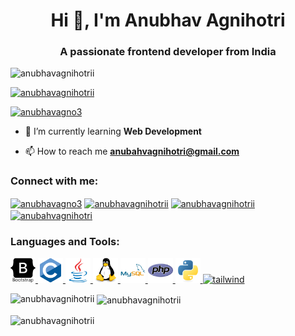 <h1 align="center">Hi 👋, I'm Anubhav Agnihotri</h1>
<h3 align="center">A passionate frontend developer from India</h3>

<p align="left"> <img src="https://komarev.com/ghpvc/?username=anubhavagnihotrii&label=Profile%20views&color=0e75b6&style=flat" alt="anubhavagnihotrii" /> </p>

<p align="left"> <a href="https://github.com/ryo-ma/github-profile-trophy"><img src="https://github-profile-trophy.vercel.app/?username=anubhavagnihotrii" alt="anubhavagnihotrii" /></a> </p>

<p align="left"> <a href="https://twitter.com/anubhavagno3" target="blank"><img src="https://img.shields.io/twitter/follow/anubhavagno3?logo=twitter&style=for-the-badge" alt="anubhavagno3" /></a> </p>

- 🌱 I’m currently learning **Web Development**

- 📫 How to reach me **anubahvagnihotri@gmail.com**

<h3 align="left">Connect with me:</h3>
<p align="left">
<a href="https://twitter.com/anubhavagno3" target="blank"><img align="center" src="https://raw.githubusercontent.com/rahuldkjain/github-profile-readme-generator/master/src/images/icons/Social/twitter.svg" alt="anubhavagno3" height="30" width="40" /></a>
<a href="https://linkedin.com/in/anubhavagnihotrii" target="blank"><img align="center" src="https://raw.githubusercontent.com/rahuldkjain/github-profile-readme-generator/master/src/images/icons/Social/linked-in-alt.svg" alt="anubhavagnihotrii" height="30" width="40" /></a>
<a href="https://instagram.com/anubhavagnihotrii" target="blank"><img align="center" src="https://raw.githubusercontent.com/rahuldkjain/github-profile-readme-generator/master/src/images/icons/Social/instagram.svg" alt="anubhavagnihotrii" height="30" width="40" /></a>
<a href="https://www.hackerrank.com/anubahvagnihotri" target="blank"><img align="center" src="https://raw.githubusercontent.com/rahuldkjain/github-profile-readme-generator/master/src/images/icons/Social/hackerrank.svg" alt="anubahvagnihotri" height="30" width="40" /></a>
</p>

<h3 align="left">Languages and Tools:</h3>
<p align="left"> <a href="https://getbootstrap.com" target="_blank" rel="noreferrer"> <img src="https://raw.githubusercontent.com/devicons/devicon/master/icons/bootstrap/bootstrap-plain-wordmark.svg" alt="bootstrap" width="40" height="40"/> </a> <a href="https://www.cprogramming.com/" target="_blank" rel="noreferrer"> <img src="https://raw.githubusercontent.com/devicons/devicon/master/icons/c/c-original.svg" alt="c" width="40" height="40"/> </a> <a href="https://www.java.com" target="_blank" rel="noreferrer"> <img src="https://raw.githubusercontent.com/devicons/devicon/master/icons/java/java-original.svg" alt="java" width="40" height="40"/> </a> <a href="https://www.linux.org/" target="_blank" rel="noreferrer"> <img src="https://raw.githubusercontent.com/devicons/devicon/master/icons/linux/linux-original.svg" alt="linux" width="40" height="40"/> </a> <a href="https://www.mysql.com/" target="_blank" rel="noreferrer"> <img src="https://raw.githubusercontent.com/devicons/devicon/master/icons/mysql/mysql-original-wordmark.svg" alt="mysql" width="40" height="40"/> </a> <a href="https://www.php.net" target="_blank" rel="noreferrer"> <img src="https://raw.githubusercontent.com/devicons/devicon/master/icons/php/php-original.svg" alt="php" width="40" height="40"/> </a> <a href="https://www.python.org" target="_blank" rel="noreferrer"> <img src="https://raw.githubusercontent.com/devicons/devicon/master/icons/python/python-original.svg" alt="python" width="40" height="40"/> </a> <a href="https://tailwindcss.com/" target="_blank" rel="noreferrer"> <img src="https://www.vectorlogo.zone/logos/tailwindcss/tailwindcss-icon.svg" alt="tailwind" width="40" height="40"/> </a> </p>

<p><img align="left" src="https://github-readme-stats.vercel.app/api/top-langs?username=anubhavagnihotrii&show_icons=true&locale=en&layout=compact" alt="anubhavagnihotrii" /></p>

<p>&nbsp;<img align="center" src="https://github-readme-stats.vercel.app/api?username=anubhavagnihotrii&show_icons=true&locale=en" alt="anubhavagnihotrii" /></p>

<p><img align="center" src="https://github-readme-streak-stats.herokuapp.com/?user=anubhavagnihotrii&" alt="anubhavagnihotrii" /></p>
